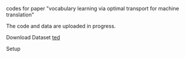 
codes for paper "vocabulary learning via optimal transport for machine translation"

The code and data are uploaded in progress.


Download Dataset
[ted](https://drive.google.com/drive/folders/1LML-iwtCFFDZ04Jy8QH-fLPoCOyt1p78?usp=sharing)

Setup




